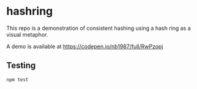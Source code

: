 # hashring

This repo is a demonstration of consistent hashing using a hash ring as a visual metaphor.

A demo is available at https://codepen.io/nb1987/full/RwPzopj

## Testing

`npm test`